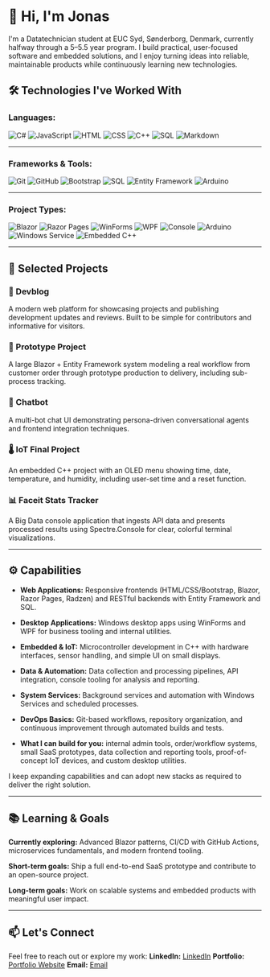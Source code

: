 # 👋 Hi, I'm Jonas

I'm a Datatechnician student at EUC Syd, Sønderborg, Denmark, currently halfway through a 5–5.5 year program. I build practical, user-focused software and embedded solutions, and I enjoy turning ideas into reliable, maintainable products while continuously learning new technologies.

## 🛠️ Technologies I've Worked With
### **Languages:**

![C#](https://img.shields.io/badge/C%23-8A2BE2?logo=csharp&logoColor=purple&style=plastic)
![JavaScript](https://img.shields.io/badge/JAVASCRIPT-yellow?logo=javascript&logoColor=black&style=plastic)
![HTML](https://img.shields.io/badge/HTML5-orange?logo=html5&logoColor=white&style=plastic)
![CSS](https://img.shields.io/badge/CSS-black?logo=css&logoColor=lightblue&style=plastic)
![C++](https://img.shields.io/badge/C++-blue?logo=cplusplus&logoColor=white&style=plastic)
![SQL](https://img.shields.io/badge/SQL-orange?logo=sqlite&logoColor=white&style=plastic)
![Markdown](https://img.shields.io/badge/MARKDOWN-white?logo=markdown&logoColor=black&style=plastic)

---
### **Frameworks & Tools:**

![Git](https://img.shields.io/badge/GIT-orange?logo=git&logoColor=white&style=plastic)
![GitHub](https://img.shields.io/badge/GITHUB-black?logo=github&logoColor=white&style=plastic)
![Bootstrap](https://img.shields.io/badge/BOOTSTRAP-purple?logo=bootstrap&logoColor=white&style=plastic)
![SQL](https://img.shields.io/badge/SQL-orange?logo=mysql&logoColor=blue&style=plastic)
![Entity Framework](https://img.shields.io/badge/ENTITY%20FRAMEWORK-white?logo=dotnet&logoColor=purple&style=plastic)
![Arduino](https://img.shields.io/badge/ARDUINO-turquoise?logo=arduino&logoColor=white&style=plastic)

---
### **Project Types:**

![Blazor](https://img.shields.io/badge/Blazor-.NET-512BD4?style=flat)
![Razor Pages](https://img.shields.io/badge/Razor%20Pages-.NET-007ACC?logo=dotnet&logoColor=white&style=flat)
![WinForms](https://img.shields.io/badge/WinForms-.NET-0078D7?logo=windows&logoColor=white&style=flat)
![WPF](https://img.shields.io/badge/WPF-.NET-512BD4?logo=.net&logoColor=white&style=flat)
![Console](https://img.shields.io/badge/Console-App-333333?logo=terminal&logoColor=white&style=flat)
![Arduino](https://img.shields.io/badge/Arduino-IoT-00979D?logo=arduino&logoColor=white&style=flat)
![Windows Service](https://img.shields.io/badge/Windows%20Service-Service-0078D7?logo=windows&logoColor=white&style=flat)
![Embedded C++](https://img.shields.io/badge/Embedded-C%2B%2B-00599C?logo=cplusplus&logoColor=white&style=flat)

---

## 🚀 Selected Projects

### 📘 Devblog
A modern web platform for showcasing projects and publishing development updates and reviews. Built to be simple for contributors and informative for visitors.

### 🧪 Prototype Project
A large Blazor + Entity Framework system modeling a real workflow from customer order through prototype production to delivery, including sub-process tracking.

### 🤖 Chatbot
A multi-bot chat UI demonstrating persona-driven conversational agents and frontend integration techniques.

### 🌡️ IoT Final Project
An embedded C++ project with an OLED menu showing time, date, temperature, and humidity, including user-set time and a reset function.

### 📊 Faceit Stats Tracker
A Big Data console application that ingests API data and presents processed results using Spectre.Console for clear, colorful terminal visualizations.

---

## ⚙️ Capabilities

- **Web Applications:** Responsive frontends (HTML/CSS/Bootstrap, Blazor, Razor Pages, Radzen) and RESTful backends with Entity Framework and SQL.

- **Desktop Applications:** Windows desktop apps using WinForms and WPF for business tooling and internal utilities.

- **Embedded & IoT:** Microcontroller development in C++ with hardware interfaces, sensor handling, and simple UI on small displays.

- **Data & Automation:** Data collection and processing pipelines, API integration, console tooling for analysis and reporting.

- **System Services:** Background services and automation with Windows Services and scheduled processes.

- **DevOps Basics:** Git-based workflows, repository organization, and continuous improvement through automated builds and tests.

- **What I can build for you:** internal admin tools, order/workflow systems, small SaaS prototypes, data collection and reporting tools, proof-of-concept IoT devices, and custom desktop utilities.

I keep expanding capabilities and can adopt new stacks as required to deliver the right solution.

---

## 📚 Learning & Goals

**Currently exploring:** Advanced Blazor patterns, CI/CD with GitHub Actions, microservices fundamentals, and modern frontend tooling.

**Short-term goals:** Ship a full end-to-end SaaS prototype and contribute to an open-source project.

**Long-term goals:** Work on scalable systems and embedded products with meaningful user impact.

---

## 📫 Let's Connect
Feel free to reach out or explore my work:
**LinkedIn:** [LinkedIn](#)
**Portfolio:** [Portfolio Website](#)
**Email:** [Email](mailto:jonasfpetersen1@gmail.com)
